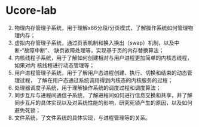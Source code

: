 # Ucore-lab
2. 物理内存管理子系统，用于理解x86分段/分页模式，了解操作系统如何管理物理内存； 
3. 虚拟内存管理子系统，通过页表机制和换入换出（swap）机制，以及中断-“故障中断”、 缺页故障处理等，实现基于页的内存替换算法； 
4. 内核线程子系统，用于了解如何创建相对与用户进程更加简单的内核态线程，如果对内 核线程进行动态管理等； 
5. 用户进程管理子系统，用于了解用户态进程创建、执行、切换和结束的动态管理过程， 了解在用户态通过系统调用得到内核态的内核服务的过程； 
6. 处理器调度子系统，用于理解操作系统的调度过程和调度算法；
7. 同步互斥与进程间通信子系统，了解进程间如何进行信息交换和共享，并了解同步互斥的具体实现以及对系统性能的影响，研究死锁产生的原因，以及如何避免死锁； 
8. 文件系统，了文件系统的具体实现，与进程管理等的关系。
